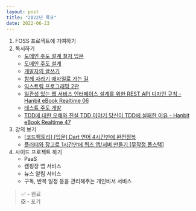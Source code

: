 ```yaml
---
layout: post
title: "2022년 목표"
date: 2022-06-23
---
```


1. FOSS 프로젝트에 기여하기
2. 독서하기
    * [도메인 주도 설계 철저 입문](http://www.yes24.com/Product/Goods/93384475)
    * [도메인 주도 설계](http://www.yes24.com/Product/Goods/5312881)
    * [개발자의 글쓰기](http://www.yes24.com/Product/Goods/79378905)
    * [함께 자라기 애자일로 가는 길](http://www.yes24.com/Product/Goods/67350256)
    * [익스트림 프로그래밍 2판](http://www.yes24.com/Product/Goods/2126201)
    * [일관성 있는 웹 서비스 인터페이스 설계를 위한 REST API 디자인 규칙 - Hanbit eBook Realtime 06](http://www.yes24.com/Product/Goods/17945500)
    * [테스트 주도 개발](http://www.yes24.com/Product/Goods/12246033)
    * [TDD에 대한 오해와 진실 TDD 이야기 당신이 TDD에 실패한 이유 - Hanbit eBook Realtime 47](http://www.yes24.com/Product/Goods/17942905)
3. 강의 보기
    * [[코드팩토리] [입문] Dart 언어 4시간만에 완전정복](https://www.inflearn.com/course/dart-%EC%96%B8%EC%96%B4-%EC%9E%85%EB%AC%B8)
    * [플러터와 장고로 1시간만에 퀴즈 앱/서버 만들기 [무작정 풀스택]](https://www.inflearn.com/course/%ED%94%8C%EB%9F%AC%ED%84%B0-%EC%9E%A5%EA%B3%A0-%ED%80%B4%EC%A6%88%EC%95%B1-%EC%84%9C%EB%B2%84-%ED%92%80%EC%8A%A4%ED%83%9D)
4. 사이드 프로젝트 하기
    * PaaS
    * 캠핑장 맵 서비스
    * 뉴스 알림 서비스
    * 구독, 반복 일정 등을 관리해주는 개인비서 서비스


> ✅ - 완료  
> ❎ - 포기 